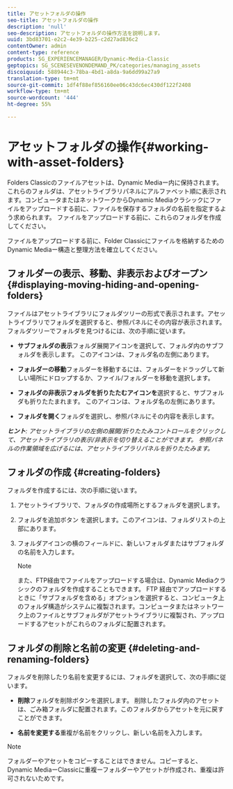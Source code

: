 ```yaml
---
title: アセットフォルダの操作
seo-title: アセットフォルダの操作
description: 'null'
seo-description: アセットフォルダの操作方法を説明します。
uuid: 3bd83701-e2c2-4e39-b225-c2d27ad836c2
contentOwner: admin
content-type: reference
products: SG_EXPERIENCEMANAGER/Dynamic-Media-Classic
geptopics: SG_SCENESEVENONDEMAND_PK/categories/managing_assets
discoiquuid: 588944c3-78ba-4bd1-a8da-9a6dd99a27a9
translation-type: tm+mt
source-git-commit: 1df4f88ef856160ee06c43dc6ec430df122f2408
workflow-type: tm+mt
source-wordcount: '444'
ht-degree: 55%

---
```



# アセットフォルダの操作{#working-with-asset-folders}

Folders Classicのファイルアセットは、Dynamic Mediaー内に保持されます。 これらのフォルダは、アセットライブラリパネルにアルファベット順に表示されます。コンピュータまたはネットワークからDynamic Mediaクラシックにファイルをアップロードする前に、ファイルを保存するフォルダの名前を指定するよう求められます。 ファイルをアップロードする前に、これらのフォルダを作成してください。

ファイルをアップロードする前に、Folder Classicにファイルを格納するためのDynamic Mediaー構造と整理方法を確立してください。

## フォルダーの表示、移動、非表示およびオープン {#displaying-moving-hiding-and-opening-folders}

ファイルはアセットライブラリにフォルダツリーの形式で表示されます。アセットライブラリでフォルダを選択すると、参照パネルにその内容が表示されます。フォルダツリーでフォルダを見つけるには、次の手順に従います。

* **サブフォルダの表示**&#x200B;フォルダ展開アイコンを選択して、フォルダ内のサブフォルダを表示します。 このアイコンは、フォルダ名の左側にあります。

* **フォルダーの移動**&#x200B;フォルダーを移動するには、フォルダーをドラッグして新しい場所にドロップするか、ファイル/フォルダーを移動を選択します。

* **フォルダの非表示フォルダを折りたたむアイコンを**&#x200B;選択すると、サブフォルダも折りたたまれます。 このアイコンは、フォルダ名の左側にあります。

* **フォルダを開く**&#x200B;フォルダを選択し、参照パネルにその内容を表示します。

***ヒント&#x200B;**: アセットライブラリの左側の展開/折りたたみコントロールをクリックして、アセットライブラリの表示/非表示を切り替えることができます。 参照パネルの作業領域を広げるには、アセットライブラリパネルを折りたたみます。*

## フォルダの作成 {#creating-folders}

フォルダを作成するには、次の手順に従います。

1. アセットライブラリで、フォルダの作成場所とするフォルダを選択します。
1. フォルダを追加ボタン  を選択します。このアイコンは、フォルダリストの上部にあります。
1. フォルダアイコンの横のフィールドに、新しいフォルダまたはサブフォルダの名前を入力します。

   >[!NOTE]
   >
   >また、FTP経由でファイルをアップロードする場合は、Dynamic Mediaクラシックのフォルダを作成することもできます。 FTP 経由でアップロードするときに「サブフォルダを含める」オプションを選択すると、コンピュータ上のフォルダ構造がシステムに複製されます。コンピュータまたはネットワーク上のファイルとサブフォルダがアセットライブラリに複製され、アップロードするアセットがこれらのフォルダに配置されます。

## フォルダの削除と名前の変更 {#deleting-and-renaming-folders}

フォルダを削除したり名前を変更するには、フォルダを選択して、次の手順に従います。

* **削除**&#x200B;フォルダを削除ボタンを選択します。 削除したフォルダ内のアセットは、ごみ箱フォルダに配置されます。このフォルダからアセットを元に戻すことができます。

* **名前を変更する**&#x200B;重複が名前をクリックし、新しい名前を入力します。

>[!NOTE]
>
>フォルダーやアセットをコピーすることはできません。コピーすると、Dynamic MediaーClassicに重複ーフォルダーやアセットが作成され、重複は許可されないためです。
